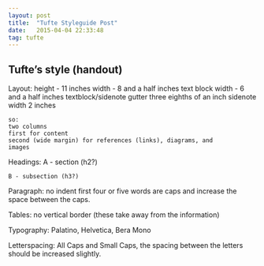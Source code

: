 ```yaml
---
layout: post
title:  "Tufte Styleguide Post"
date:   2015-04-04 22:33:48
tag: tufte
---
```


## Tufte’s style (handout)

Layout:
	height - 11 inches 
	width - 8 and a half inches
	text block width - 6 and a half inches
	textblock/sidenote gutter three eighths of an inch
	sidenote width 2 inches
	
	so:
	two columns
	first for content
	second (wide margin) for references (links), diagrams, and        	images

Headings:
	A - section (h2?)

	B - subsection (h3?)

Paragraph:
	no indent
	first four or five words are caps and increase the space 				between the caps.

Tables:
	no vertical border (these take away from the information)

Typography:
	Palatino, Helvetica, Bera Mono

Letterspacing:
	All Caps and Small Caps, the spacing between the letters 				should be increased slightly.
